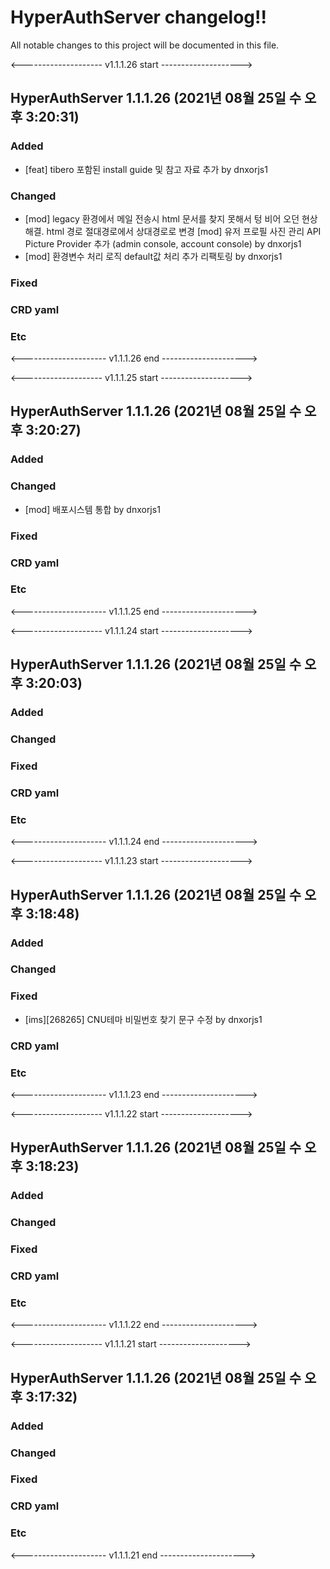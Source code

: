 # HyperAuthServer changelog!!
All notable changes to this project will be documented in this file.

<-------------------- v1.1.1.26 start -------------------->
## HyperAuthServer 1.1.1.26 (2021년 08월 25일 수 오후  3:20:31)

### Added
  - [feat] tibero 포함된 install guide 및 참고 자료 추가 by dnxorjs1

### Changed
  - [mod] legacy 환경에서 메일 전송시 html 문서를 찾지 못해서 텅 비어 오던 현상 해결. html 경로 절대경로에서 상대경로로 변경 [mod] 유저 프로필 사진 관리 API Picture Provider 추가 (admin console, account console) by dnxorjs1
  - [mod] 환경변수 처리 로직 default값 처리 추가 리팩토링 by dnxorjs1

### Fixed

### CRD yaml

### Etc

<--------------------- v1.1.1.26 end --------------------->

<-------------------- v1.1.1.25 start -------------------->
## HyperAuthServer 1.1.1.26 (2021년 08월 25일 수 오후  3:20:27)

### Added

### Changed
  - [mod] 배포시스템 통합 by dnxorjs1

### Fixed

### CRD yaml

### Etc

<--------------------- v1.1.1.25 end --------------------->

<-------------------- v1.1.1.24 start -------------------->
## HyperAuthServer 1.1.1.26 (2021년 08월 25일 수 오후  3:20:03)

### Added

### Changed

### Fixed

### CRD yaml

### Etc

<--------------------- v1.1.1.24 end --------------------->

<-------------------- v1.1.1.23 start -------------------->
## HyperAuthServer 1.1.1.26 (2021년 08월 25일 수 오후  3:18:48)

### Added

### Changed

### Fixed
  - [ims][268265] CNU테마 비밀번호 찾기 문구 수정 by dnxorjs1

### CRD yaml

### Etc

<--------------------- v1.1.1.23 end --------------------->

<-------------------- v1.1.1.22 start -------------------->
## HyperAuthServer 1.1.1.26 (2021년 08월 25일 수 오후  3:18:23)

### Added

### Changed

### Fixed

### CRD yaml

### Etc

<--------------------- v1.1.1.22 end --------------------->

<-------------------- v1.1.1.21 start -------------------->
## HyperAuthServer 1.1.1.26 (2021년 08월 25일 수 오후  3:17:32)

### Added

### Changed

### Fixed

### CRD yaml

### Etc

<--------------------- v1.1.1.21 end --------------------->
